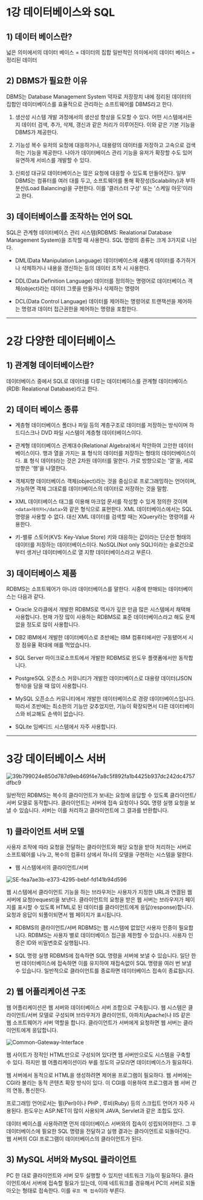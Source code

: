 # 1강 데이터베이스와 SQL

## 1) 데이터 베이스란?
넓은 의미에서의 데이터 베이스 = 데이터의 집합
일반적인 의미에서의 데이터 베이스 = 정리된 데이터

## 2) DBMS가 필요한 이유
DBMS는 Database Management System 약자로 저장장치 내에 정리된 데이터의 집합인 데이터베이스를
효율적으로 관리하는 소프트웨어를 DBMS라고 한다.

1. 생산성
시스템 개발 과정에서의 생산성 향상을 도모할 수 있다. 어떤 시스템에서든지 데이터 검색, 추가, 삭제, 갱신과 같은 처리가 이루어진다. 이와 같은 기본 기능을 DBMS가 제공한다.

2. 기능성
복수 유저의 요청에 대응하거나, 대용량의 데이터를 저장하고 고속으로 검색하는 기능을 제공한다. 나아가 데이터베이스 관리 기능을 유저가 확장할 수도 있어 유연하게 서비스를 개발할 수 있다.

3. 신뢰성
대규모 데이터베이스는 많은 요청에 대응할 수 있도록 만들어진다. 일부 DBMS는 컴퓨터를 여러 대를 두고, 소프트웨어를 통해 확장성(Scalability)과 부하 분산(Load Balancing)을 구현한다. 이를 '클러스터 구성' 또는 '스케일 아웃'이라고 한다.

## 3) 데이터베이스를 조작하는 언어 SQL
SQL은 관계형 데이터베이스 관리 시스템(RDBMS: Realational Database Management System)을 조작할 때 사용한다.
SQL 명령의 종류는 크게 3가지로 나뉜다.

- DML(Data Manipulation Language)
데이터베이스에 새롭게 데이터를 추가하거나 삭제하거나 내용을 갱신하는 등의 데이터 조작 시 사용한다.

- DDL(Data Definition Language)
데이터를 정의하는 명령어로 데이터베이스 객체(object)라는 데이터 그릇을 만들거나 삭제하는 명령어

- DCL(Data Control Language)
데이터를 제어하는 명령어로 트랜잭션을 제어하는 명령과 데이터 접근권한을 제어하는 명령을 포함한다.

---

# 2강 다양한 데이터베이스

## 1) 관계형 데이터베이스란?
데이터베이스 중에서 SQL로 데이터를 다루는 데이터베이스를 관계형 데이터베이스(RDB: Realational Database)라고 한다.

## 2) 데이터 베이스 종류

- 계층형 데이터베이스
폴더나 파일 등의 계층구조로 데이터를 저장하는 방식이며 하드디스크나 DVD 파일 시스템이 계층형 데이터베이스이다.

- 관계형 데이터베이스
관계대수(Relational Algebra)에서 착안하여 고안한 데이터베이스이다.
행과 열을 가지는 표 형식의 데이터를 저장하는 형태의 데이터베이스이다.
표 형식 데이터라는 것은 2차원 데이터를 말한다. 가로 방향으로는 '열'을, 세로 방향은 '행'을 나열한다.

- 객체지향 데이터베이스
객체(object)라는 것을 중심으로 프로그래밍하는 언어이며, 가능하면 객체 그대로를 데이터베이스의 데이터로 저장하는 것을 말함.

- XML 데이터베이스
태그를 이용해 마크업 문서를 작성할 수 있게 정의한 것이며 `<data>데이터</data>`와 같은 형식으로 표현한다.
XML 데이터베이스에서는 SQL 명령을 사용할 수 없다. 대신 XML 데이터를 검색할 때는 XQuery라는 명령어를 사용한다.

- 키-밸류 스토어(KVS: Key-Value Store)
키와 대응하는 값이라는 단순한 형태의 데이터를 저장하는 데이터베이스이다.
NoSQL(Not only SQL)이라는 슬로건으로부터 생겨난 데이터베이스로 열 지향 데이터베이스라고 부른다.

## 3) 데이터베이스 제품
RDBMS는 소프트웨어가 아니라 데이터베이스를 말한다. 시중에 판매되는 데이터베이스는 다음과 같다.

- Oracle
오라클에서 개발한 RDBMS로 역사가 깊은 만큼 많은 시스템에서 채택해 사용합니다. 현재 가장 많이 사용하는 RDBMS로 표준 데이터베이스라고 해도 문제없을 정도로 많이 사용합니다.

- DB2
IBM에서 개발한 데이터베이스로 초반에는 IBM 컴퓨터에서만 구동됐어서 시장 점유율 확대에 애를 먹었습니다.

- SQL Server
마이크로소프트에서 개발한 RDBMS로 윈도우 플랫폼에서만 동작합니다.

- PostgreSQL
오픈소스 커뮤니티가 개발한 데이터베이스로 대용량 데이터(JSON 형식)을 담을 때 많이 사용합니다.

- MySQL
오픈소스 커뮤니티에서 개발한 데이터베이스로 경량 데이터베이스입니다. 따라서 초반에는 최소한의 기능만 갖추었지만, 기능이 확장되면서 다른 데이터베이스와 비교해도 손색이 없습니다.

- SQLite
임베디드 시스템에서 자주 사용합니다.

---

# 3강 데이터베이스 서버

![39b799024e850d787d9eb469f4e7a8c5f892fa1b4425b937dc242dc4757dfbc9](https://user-images.githubusercontent.com/81137234/132969819-c1d805cd-2962-498d-9409-8e754c1d2048.png)

일반적인 RDBMS는 복수의 클라이언트가 보내는 요청에 응답할 수 있도록 클라이언트/서버 모델로 동작합니다.
클라이언트는 서버에 접속 요청이나 SQL 명령 실행 요청을 보낼 수 있습니다. 서버는 이를 처리하고 클라이언트에 그 결과를 반환합니다.

## 1) 클라이언트 서버 모델
사용자 조작에 따라 요청을 전달하는 클라이언트와 해당 요청을 받아 처리하는 서버로 소프트웨어를 나누고, 복수의 컴퓨터 상에서 하나의 모델을 구현하는 시스템을 말한다.

- 웹 시스템에서의 클라이언트/서버

![SE-fea7ae3b-e373-4295-bebf-fd141b94d596](https://user-images.githubusercontent.com/81137234/132969549-6346729f-f1b6-432f-b4ff-f9718f340c41.png)

웹 시스템에서 클라이언트 기능을 하는 브라우저는 사용자가 지정한 URL과 연결된 웹 서버에 요청(request)을 보낸다.
클라이언트의 요청을 받은 웹 서버는 브라우저가 페이지를 표시할 수 있도록 HTML로 된 데이터를 클라이언트에게 응답(response)합니다. 요청과 응답이 되풀이되면서 웹 페이지가 표시됩니다.

- RDBMS의 클라이언트/서버
RDBMS는 웹 시스템에 없었던 사용자 인증이 필요합니다. RDBMS는 사용자 별로 데이터베이스 접근을 제한할 수 있습니다. 사용자 인증은 ID와 비밀번호로 실행됩니다.

- SQL 명령 실행
RDBMS에 접속하면 SQL 명령을 서버에 보낼 수 있습니다. 일단 한 번 데이터베이스에 접속하면 이를 유지하여 재접속없이 SQL 명령을 여러 번 보낼 수 있습니다.
일반적으로 클라이언트를 종료하면 데이터베이스 접속이 종료됩니다.

## 2) 웹 어플리케이션 구조
웹 어플리케이션은 웹 서버와 데이터베이스 서버 조합으로 구축됩니다.
웹 시스템은 클라이언트/서버 모델로 구성되며 브라우저가 클라이언트, 아파치(Apache)나 IIS 같은 웹 소프트웨어가 서버 역할을 합니다. 클라이언트가 서버에게 요청하면 웹 서버는 클라이언트에게 응답합니다.

![Common-Gateway-Interface](https://user-images.githubusercontent.com/81137234/132969815-6cc62086-8189-4299-8c02-84783fdbf9f1.png)

웹 사이트가 정적인 HTML만으로 구성되어 있다면 웹 서버만으로도 시스템을 구축할 수 있다. 하지만 웹 어플리케이션이라 부를 정도의 규모라면 데이터베이스가 필요하다.

웹 서버에서 동적으로 HTML을 생성하려면 제어용 프로그램이 필요하다. 웹 서버에는 CGI라 불리는 동적 콘텐츠 확장 방식이 있다.
이 CGI를 이용하여 프로그램과 웹 서버 간의 연동, 통신한다.

프로그래밍 언어로서는 펄(Perl)이나 PHP , 루비(Ruby) 등의 스크립트 언어가 자주 사용된다. 윈도우는 ASP.NET이 많이 사용되며 JAVA, Servlet과 같은 조합도 있다.

데이터 베이스를 사용하려면 먼저 데이터베이스 서버와의 접속이 성립되어야한다. 그 후 데이터베이스에 필요한 SQL 명령을 전달하고 실행 결과는 클라이언트로 되돌아간다. 웹 서버의 CGI 프로그램이 데이터베이스의 클라이언트가 된다.

## 3) MySQL 서버와 MySQL 클라이언트
PC 한 대로 클라이언트와 서버 모두 실행할 수 있지만 네트워크 기능이 필요하다.
클라이언트에서 서버에 접속할 필요가 있는데, 이때 네트워크를 경유해서 PC의 서버로 되돌아오는 형태로 접속한다.
이를 `루프 백 접속`이라 부른다.


